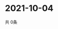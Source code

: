 # 2021-10-04
  共 0条

  <!-- BEGIN -->
  <!-- 最后更新时间Mon Oct 04 2021 04:05:46 GMT+0000 (Coordinated Universal Time) -->
  
  <!-- END -->
  
  